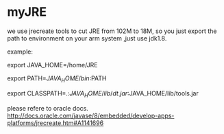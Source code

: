 # myJRE

we use jrecreate tools to cut JRE from 102M to 18M, so you just export the path to environment on your arm system ,just use jdk1.8.

example:

export JAVA_HOME=/home/JRE

export PATH=$JAVA_HOME/bin:$PATH

export CLASSPATH=.:$JAVA_HOME/lib/dt.jar:$JAVA_HOME/lib/tools.jar 

please refere to oracle docs.
http://docs.oracle.com/javase/8/embedded/develop-apps-platforms/jrecreate.htm#A1141696
